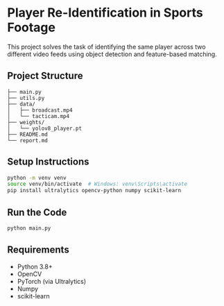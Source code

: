 # Player Re-Identification in Sports Footage

This project solves the task of identifying the same player across two different video feeds using object detection and feature-based matching.

## Project Structure

```
├── main.py
├── utils.py
├── data/
│   ├── broadcast.mp4
│   └── tacticam.mp4
├── weights/
│   └── yolov8_player.pt
├── README.md
└── report.md
```

## Setup Instructions

```bash
python -m venv venv
source venv/bin/activate  # Windows: venv\Scripts\activate
pip install ultralytics opencv-python numpy scikit-learn
```

## Run the Code

```bash
python main.py
```

## Requirements

- Python 3.8+
- OpenCV
- PyTorch (via Ultralytics)
- Numpy
- scikit-learn